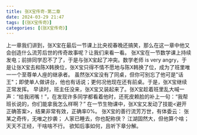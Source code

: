 ```yaml
---
title: 张X宝传奇-第二章
date: 2024-03-29 21:47
tags: [《张X宝传奇》]
categories: [《张X宝传奇》]
---
```

上一章我们讲到，张X宝在最后一节课上比央视春晚还搞笑，那么在这一章中他又会创造什么流芳后世的传奇故事呢？让我们来看一看。
张X宝在一节数学课上持续发电；前排同学忍不了了，于是与张X宝起了冲突。数学老师 is very angry，于是让张X宝去和陈X韩换位，张X宝只得不情不愿地与陈X韩换了位，成为了班里唯一一个至尊单人座的继承者。
虽然张X宝没有了同桌，但你可别忘了他可是"话王"；即使单人做讲台，他也有话说；更何况他现在还有前桌。于是，张X宝继续正常发挥。
早读时，班主任没来，张X宝又装起来了。张X宝趁着班里乱大喊一声：“给我闭嘴！”，在发现许多同学都看着他时，还死皮赖脸的补上一句：“我帮班长说的，你们能拿我怎么样啊？”
在一节生物课中，张X宝又发动了技能<避开正确答案>，结果非常有效，正确率0%。
张X宝的善行流芳万世，有体委云：
张某之奇传，无唯之抄袭；
人家已睡去，你也配称侠？
江湖固然大，但他算个啥；
天天不正经，干啥啥不行。
欲知后事如何，且听下章分解。
